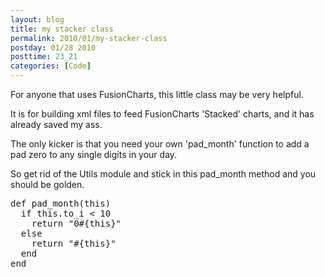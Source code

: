 ```yaml
---
layout: blog
title: my stacker class
permalink: 2010/01/my-stacker-class
postday: 01/28 2010
posttime: 23_21
categories: [Code]
---
```


<p>For anyone that uses FusionCharts, this little class may be very helpful.</p>
<p>It is for building xml files to feed FusionCharts &#039;Stacked&#039; charts, and it has already saved my ass.</p>

<script src="https://gist.github.com/860786.js?file=stacker.rb"></script>

<p>
The only kicker is that you need your own &#039;pad_month&#039; function to add a pad zero to any single digits in your day.</p>
<p>So get rid of the Utils module and stick in this pad_month method and you should be golden.</p>
<pre>
def pad_month(this)
  if this.to_i &lt; 10
    return "0#{this}"
  else
    return "#{this}"
  end
end
</pre>
